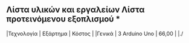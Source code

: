 Λίστα υλικών και εργαλείων
Λίστα προτεινόμενου εξοπλισμού * 
-----------------------------------------------
|Τεχνολογία		|	Εξάρτημα		     | Κόστος     |
|Γενικά				|  3 Arduino Uno	 |   66,00    |
|./
